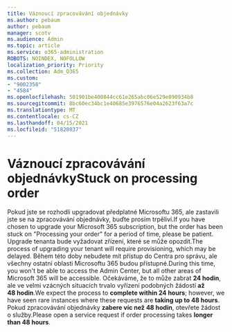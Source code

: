 ```yaml
---
title: Váznoucí zpracovávání objednávky
ms.author: pebaum
author: pebaum
manager: scotv
ms.audience: Admin
ms.topic: article
ms.service: o365-administration
ROBOTS: NOINDEX, NOFOLLOW
localization_priority: Priority
ms.collection: Adm_O365
ms.custom:
- "9002358"
- "4584"
ms.openlocfilehash: 501901be400844cc61e265abc06e529e090934b8
ms.sourcegitcommit: 8bc60ec34bc1e40685e3976576e04a2623f63a7c
ms.translationtype: MT
ms.contentlocale: cs-CZ
ms.lasthandoff: 04/15/2021
ms.locfileid: "51828037"
---
```

# <a name="stuck-on-processing-order"></a><span data-ttu-id="bd0c8-102">Váznoucí zpracovávání objednávky</span><span class="sxs-lookup"><span data-stu-id="bd0c8-102">Stuck on processing order</span></span>

<span data-ttu-id="bd0c8-103">Pokud jste se rozhodli upgradovat předplatné Microsoftu 365, ale zastavili jste se na zpracovávání objednávky, buďte prosím trpěliví.</span><span class="sxs-lookup"><span data-stu-id="bd0c8-103">If you have chosen to upgrade your Microsoft 365 subscription, but the order has been stuck on "Processing your order" for a period of time, please be patient.</span></span> <span data-ttu-id="bd0c8-104">Upgrade tenanta bude vyžadovat zřízení, které se může opozdit.</span><span class="sxs-lookup"><span data-stu-id="bd0c8-104">The process of upgrading your tenant will require provisioning, which may be delayed.</span></span> <span data-ttu-id="bd0c8-105">Během této doby nebudete mít přístup do Centra pro správu, ale všechny ostatní oblasti Microsoftu 365 budou přístupné.</span><span class="sxs-lookup"><span data-stu-id="bd0c8-105">During this time, you won't be able to access the Admin Center, but all other areas of Microsoft 365 will be accessible.</span></span> <span data-ttu-id="bd0c8-106">Očekáváme, že to může zabrat **24 hodin**, ale ve velmi vzácných situacích trvalo vyřízení podobných žádostí **až 48 hodin**.</span><span class="sxs-lookup"><span data-stu-id="bd0c8-106">We expect the process to **complete within 24 hours**; however, we have seen rare instances where these requests are **taking up to 48 hours**.</span></span> <span data-ttu-id="bd0c8-107">Pokud zpracovávání objednávky **zabere víc než 48 hodin**, otevřete žádost o služby.</span><span class="sxs-lookup"><span data-stu-id="bd0c8-107">Please open a service request if order processing takes **longer than 48 hours**.</span></span>
